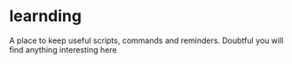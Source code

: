 learnding
=========

A place to keep useful scripts, commands and reminders. Doubtful you will find anything interesting here
